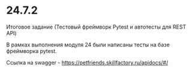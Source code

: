 # 24.7.2
Итоговое задание (Тестовый фреймворк Pytest и автотесты для REST API)

В рамках выполнения модуля 24 были написаны тесты на базе фреймворка pytest.

Ссылка на swagger - https://petfriends.skillfactory.ru/apidocs/#/
